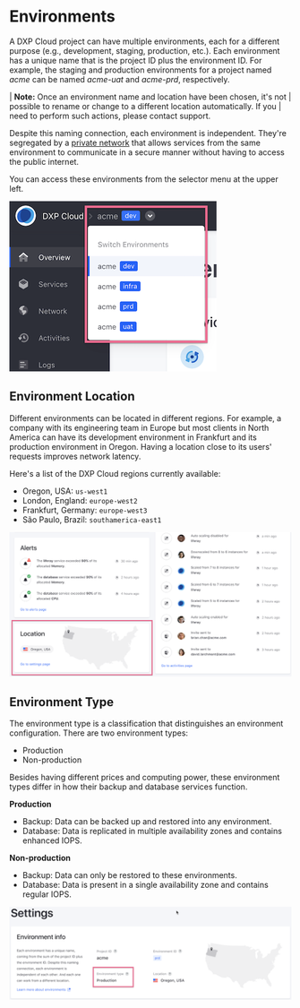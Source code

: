 # Environments

A DXP Cloud project can have multiple environments, each for a different 
purpose (e.g., development, staging, production, etc.). Each environment has a 
unique name that is the project ID plus the environment ID. For example, the 
staging and production environments for a project named *acme* can be named 
*acme-uat* and *acme-prd*, respectively. 

| **Note:** Once an environment name and location have been chosen, it's not 
| possible to rename or change to a different location automatically. If you 
| need to perform such actions, please contact support. 

Despite this naming connection, each environment is independent. They're 
segregated by a 
[private network](https://help.liferay.com/hc/en-us/articles/360027973032) 
that allows services from the same environment to communicate in a secure 
manner without having to access the public internet. 

You can access these environments from the selector menu at the upper left. 

![Figure 1: You can access your project's environments from this selector menu.](../../images/environment-menu.png)

## Environment Location

Different environments can be located in different regions. For example, a 
company with its engineering team in Europe but most clients in North America 
can have its development environment in Frankfurt and its production environment 
in Oregon. Having a location close to its users' requests improves network 
latency. 

Here's a list of the DXP Cloud regions currently available: 

-   Oregon, USA: `us-west1`
-   London, England: `europe-west2`
-   Frankfurt, Germany: `europe-west3`
-   São Paulo, Brazil: `southamerica-east1`

![Figure 2: Your environments can be hosted in different locations.](../../images/environment-location.png)

## Environment Type

The environment type is a classification that distinguishes an environment
configuration. There are two environment types: 

-   Production
-   Non-production

Besides having different prices and computing power, these environment types 
differ in how their backup and database services function. 

**Production**

-   Backup: Data can be backed up and restored into any environment.
-   Database: Data is replicated in multiple availability zones and contains 
    enhanced IOPS.

**Non-production**

-   Backup: Data can only be restored to these environments. 
-   Database: Data is present in a single availability zone and contains regular 
    IOPS. 

![Figure 3: Your environment's type appears in *Settings*.](../../images/environment-type.png)

